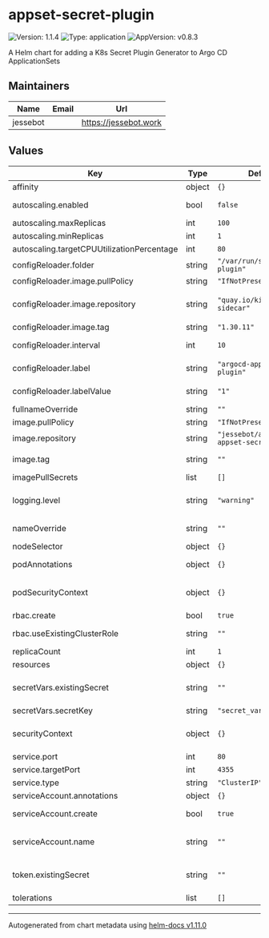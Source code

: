 # appset-secret-plugin

![Version: 1.1.4](https://img.shields.io/badge/Version-1.1.4-informational?style=flat-square) ![Type: application](https://img.shields.io/badge/Type-application-informational?style=flat-square) ![AppVersion: v0.8.3](https://img.shields.io/badge/AppVersion-v0.8.3-informational?style=flat-square)

A Helm chart for adding a K8s Secret Plugin Generator to Argo CD ApplicationSets

## Maintainers

| Name | Email | Url |
| ---- | ------ | --- |
| jessebot |  | <https://jessebot.work> |

## Values

| Key | Type | Default | Description |
|-----|------|---------|-------------|
| affinity | object | `{}` |  |
| autoscaling.enabled | bool | `false` | if you're feeling brave, why not try enabling autoscaling? untested |
| autoscaling.maxReplicas | int | `100` |  |
| autoscaling.minReplicas | int | `1` |  |
| autoscaling.targetCPUUtilizationPercentage | int | `80` |  |
| configReloader.folder | string | `"/var/run/secret-plugin"` | full path on container to put secret file |
| configReloader.image.pullPolicy | string | `"IfNotPresent"` | image pullPolicy for the main container |
| configReloader.image.repository | string | `"quay.io/kiwigrid/k8s-sidecar"` | registry and repo for the configreloader image defaults to https://github.com/kiwigrid/k8s-sidecar |
| configReloader.image.tag | string | `"1.30.11"` | tag to point at for k8s-sidecar |
| configReloader.interval | int | `10` | interval to wait before retrying a check for changes (in seconds) |
| configReloader.label | string | `"argocd-appset-secret-plugin"` | the label to check for on the Secret (secretVars.existingSecret) |
| configReloader.labelValue | string | `"1"` | the label value to check for on the Secret (secretVars.existingSecret) |
| fullnameOverride | string | `""` |  |
| image.pullPolicy | string | `"IfNotPresent"` | image pullPolicy for the main container |
| image.repository | string | `"jessebot/argocd-appset-secret-plugin"` | image repo to use for the docker container |
| image.tag | string | `""` | Overrides the image tag whose default is the chart appVersion. |
| imagePullSecrets | list | `[]` |  |
| logging.level | string | `"warning"` | logging level for secret-plugin docker container Can be one of: debug, info, warning, error |
| nameOverride | string | `""` | override the autogenerated name of this helm chart release |
| nodeSelector | object | `{}` | deploy chart to a specific k8s node |
| podAnnotations | object | `{}` | any additional annotations you'd like the pod to have |
| podSecurityContext | object | `{}` | securityContext for the pod: https://kubernetes.io/docs/tasks/configure-pod-container/security-context/ |
| rbac.create | bool | `true` | create rbac clusterole and clusterolebinding |
| rbac.useExistingClusterRole | string | `""` | use existing clusterole, but still create clusterrolebinding |
| replicaCount | int | `1` | number of replica pods to create |
| resources | object | `{}` |  |
| secretVars.existingSecret | string | `""` | name of an existing secret to use for the secret keys to provide to applicationSets via the plugin generator |
| secretVars.secretKey | string | `"secret_vars.yaml"` |  |
| securityContext | object | `{}` | securityContext for the container: https://kubernetes.io/docs/tasks/configure-pod-container/security-context/ |
| service.port | int | `80` | service port to expose on the cluster |
| service.targetPort | int | `4355` | service target port on the container |
| service.type | string | `"ClusterIP"` | type for the service, only ClusterIP is tested |
| serviceAccount.annotations | object | `{}` | Annotations to add to the service account |
| serviceAccount.create | bool | `true` | Specifies whether a service account should be created |
| serviceAccount.name | string | `""` | The name of the service account to use. If not set and create is true, a name is generated using the fullname template |
| token.existingSecret | string | `""` | the name of an existing secret to use for the token that argoCD and the plugin will use for communication |
| tolerations | list | `[]` |  |

----------------------------------------------
Autogenerated from chart metadata using [helm-docs v1.11.0](https://github.com/norwoodj/helm-docs/releases/v1.11.0)
